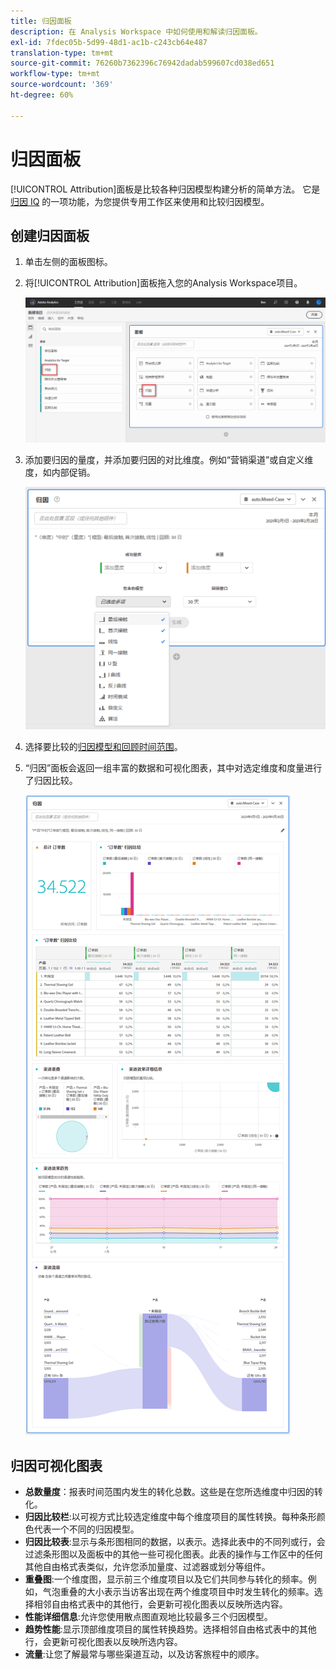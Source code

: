 ```yaml
---
title: 归因面板
description: 在 Analysis Workspace 中如何使用和解读归因面板。
exl-id: 7fdec05b-5d99-48d1-ac1b-c243cb64e487
translation-type: tm+mt
source-git-commit: 76260b7362396c76942dadab599607cd038ed651
workflow-type: tm+mt
source-wordcount: '369'
ht-degree: 60%

---
```


# 归因面板

[!UICONTROL Attribution]面板是比较各种归因模型构建分析的简单方法。 它是[归因 IQ](../attribution/overview.md) 的一项功能，为您提供专用工作区来使用和比较归因模型。

## 创建归因面板

1. 单击左侧的面板图标。
1. 将[!UICONTROL Attribution]面板拖入您的Analysis Workspace项目。

   ![新建归因面板](assets/Attribution_Panel_1.png)

1. 添加要归因的量度，并添加要归因的对比维度。例如“营销渠道”或自定义维度，如内部促销。

   ![选择维度和量度](assets/attribution_panel2.png)

1. 选择要比较的[归因模型和回顾时间范围](../attribution/models.md)。

1. “归因”面板会返回一组丰富的数据和可视化图表，其中对选定维度和度量进行了归因比较。

   ![归因可视化图表](assets/attr_panel_vizs.png)

## 归因可视化图表

* **总数量度**：报表时间范围内发生的转化总数。这些是在您所选维度中归因的转化。
* **归因比较栏**:以可视方式比较选定维度中每个维度项目的属性转换。每种条形颜色代表一个不同的归因模型。
* **归因比较表**:显示与条形图相同的数据，以表示。选择此表中的不同列或行，会过滤条形图以及面板中的其他一些可视化图表。此表的操作与工作区中的任何其他自由格式表类似，允许您添加量度、过滤器或划分等组件。
* **重叠图**:一个维度图，显示前三个维度项目以及它们共同参与转化的频率。例如，气泡重叠的大小表示当访客出现在两个维度项目中时发生转化的频率。选择相邻自由格式表中的其他行，会更新可视化图表以反映所选内容。
* **性能详细信息**:允许您使用散点图直观地比较最多三个归因模型。
* **趋势性能**:显示顶部维度项目的属性转换趋势。选择相邻自由格式表中的其他行，会更新可视化图表以反映所选内容。
* **流量**:让您了解最常与哪些渠道互动，以及访客旅程中的顺序。
